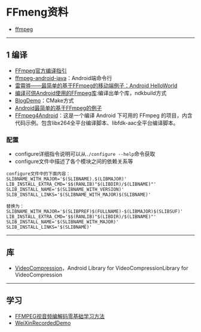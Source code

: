 # FFmeng资料

- [ffmpeg](https://ffmpeg.org/)

---
## 1 编译

- [FFmpeg官方编译指引](https://trac.ffmpeg.org/wiki/CompilationGuide)
- [ffmpeg-android-java](https://github.com/WritingMinds/ffmpeg-android-java)：Android端命令行
- [雷霄骅——最简单的基于FFmpeg的移动端例子：Android HelloWorld](http://blog.csdn.net/leixiaohua1020/article/details/47008825)
- [编译可供Android使用的FFmpeg库](http://blog.crazyman.top/2015/05/06/%E7%BC%96%E8%AF%91ffmpeg/):编译出单个库，ndkbuild方式
- [BlogDemo](https://github.com/burgessjp/BlogDemo)：CMake方式
- [Android最简单的基于FFmpeg的例子](http://www.ihubin.com/archives/)
- [FFmpeg4Android](https://github.com/mabeijianxi/FFmpeg4Android)：这是一个编译 Android 下可用的 FFmpeg 的项目，内含代码示例。包含libx264全平台编译脚本、libfdk-aac全平台编译脚本。

### 配置

- configure详细指令说明可以从`./configure --help`命令获取
- configure文件中描述了各个模块之间的依赖关系等

```
configure文件中的下面内容：
SLIBNAME_WITH_MAJOR='$(SLIBNAME).$(LIBMAJOR)'
LIB_INSTALL_EXTRA_CMD='$$(RANLIB)"$(LIBDIR)/$(LIBNAME)"'
SLIB_INSTALL_NAME='$(SLIBNAME_WITH_VERSION)'
SLIB_INSTALL_LINKS='$(SLIBNAME_WITH_MAJOR)$(SLIBNAME)'

替换为：
SLIBNAME_WITH_MAJOR='$(SLIBPREF)$(FULLNAME)-$(LIBMAJOR)$(SLIBSUF)'
LIB_INSTALL_EXTRA_CMD='$$(RANLIB)"$(LIBDIR)/$(LIBNAME)"'
SLIB_INSTALL_NAME='$(SLIBNAME_WITH_MAJOR)'
SLIB_INSTALL_LINKS='$(SLIBNAME)'
```

---
## 库

- [VideoCompression](https://github.com/RudreshJR/VideoCompression)，Android Library for VideoCompressionLibrary for VideoCompression

---
## 学习

- [FFMPEG视音频编解码零基础学习方法](http://blog.csdn.net/leixiaohua1020/article/details/15811977)
- [WeiXinRecordedDemo](https://github.com/Zhaoss/WeiXinRecordedDemo)